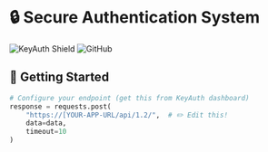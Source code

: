 # 🔒 Secure Authentication System

![KeyAuth Shield](https://img.shields.io/badge/Protected_by-KeyAuth-important?style=for-the-badge&logo=keybase)
![GitHub](https://img.shields.io/badge/Version-1.0-blue?style=for-the-badge)

## 🚀 Getting Started

```python
# Configure your endpoint (get this from KeyAuth dashboard)
response = requests.post(
    "https://[YOUR-APP-URL/api/1.2/",  # ✏️ Edit this!
    data=data,
    timeout=10
)
